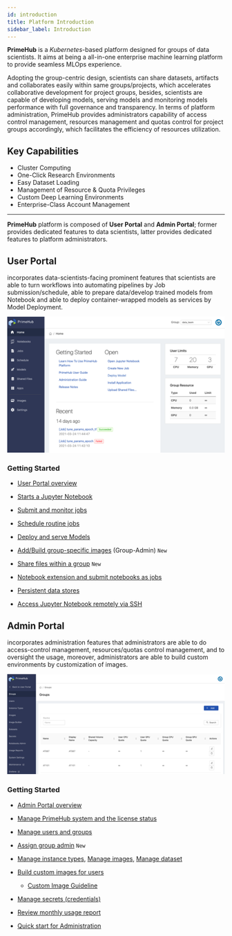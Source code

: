 ```yaml
---
id: introduction
title: Platform Introduction
sidebar_label: Introduction
---
```



**PrimeHub** is a *Kubernetes*-based platform designed for groups of data scientists. It aims at being a all-in-one enterprise machine learning platform to provide seamless MLOps experience.

Adopting the group-centric design, scientists can share datasets, artifacts and collaborates easily within same groups/projects, which accelerates collaborative development for project groups, besides, scientists are capable of developing models, serving models and monitoring models performance with full governance and transparency. In terms of platform administration, PrimeHub provides administrators capability of access control management, resources management and quotas control for project groups accordingly, which facilitates the efficiency of resources utilization.

## Key Capabilities

+ Cluster Computing
+ One-Click Research Environments
+ Easy Dataset Loading
+ Management of Resource & Quota Privileges
+ Custom Deep Learning Environments
+ Enterprise-Class Account Management

---

**PrimeHub** platform is composed of **User Portal** and **Admin Portal**; former provides dedicated features to data scientists, latter provides dedicated features to platform administrators.

## User Portal

incorporates data-scientists-facing prominent features that scientists are able to turn workflows into automating pipelines by Job submission/schedule, able to prepare data/develop trained models from Notebook and able to deploy container-wrapped models as services by Model Deployment.

![](assets/v35-landing-user.png)


### Getting Started

+ [User Portal overview](quickstart/login-portal-user.md)

+ [Starts a Jupyter Notebook](quickstart/launch-project)

+ [Submit and monitor jobs](job-submission-feature)

+ [Schedule routine jobs](job-scheduling-feature)

+ [Deploy and serve Models](model-deployment-feature)

+ [Add/Build group-specific images](group-image) (Group-Admin) `New`

+ [Share files within a group](shared-files) `New`

+ [Notebook extension and submit notebooks as jobs](ph-notebook-extension)

+ [Persistent data stores](quickstart/nb-data-store)

+ [Access Jupyter Notebook remotely via SSH](guide_manual/ssh-config)

## Admin Portal

incorporates administration features that administrators are able to do access-control management, resources/quotas control management, and to oversight the usage, moreover, administrators are able to build custom environments by customization of images.

![](assets/v3-admin-portal_v31.png)


### Getting Started

+ [Admin Portal overview](quickstart/login-portal-admin)

+ [Manage PrimeHub system and the license status](guide_manual/admin-system)

+ [Manage users and groups](guide_manual/admin-user)

+ [Assign group admin](guide_manual/admin-group#members) `New`

+ [Manage instance types](guide_manual/admin-instancetype), [Manage images](guide_manual/admin-image), [Manage dataset](guide_manual/admin-dataset)

+ [Build custom images for users](guide_manual/admin-build-image)
  + [Custom Image Guideline](guide_manual/custom-image-guideline)

+ [Manage secrets (credentials)](guide_manual/admin-secret.md)

+ [Review monthly usage report](guide_manual/admin-report)

+ [Quick start for Administration](quickstart/create-user)
  
